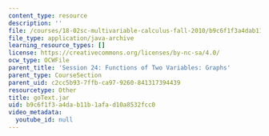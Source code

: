```yaml
---
content_type: resource
description: ''
file: /courses/18-02sc-multivariable-calculus-fall-2010/b9c6f1f3a4dab11b1afad10a8532fcc0_goText.jar
file_type: application/java-archive
learning_resource_types: []
license: https://creativecommons.org/licenses/by-nc-sa/4.0/
ocw_type: OCWFile
parent_title: 'Session 24: Functions of Two Variables: Graphs'
parent_type: CourseSection
parent_uid: c2cc5b93-7ffb-ca97-9260-841317394439
resourcetype: Other
title: goText.jar
uid: b9c6f1f3-a4da-b11b-1afa-d10a8532fcc0
video_metadata:
  youtube_id: null
---
```

